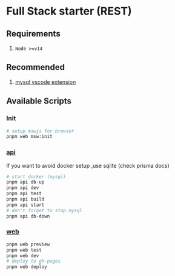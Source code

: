 # Full Stack starter (REST)

## Requirements

1. `Node >=v14`

## Recommended

1. [mysql vscode extension](https://marketplace.visualstudio.com/items?itemName=cweijan.vscode-mysql-client2&ssr=false#review-details)

## Available Scripts

### Init

```sh
# setup mswjs for browser
pnpm web msw:init
```

### [api](./packages/api)

If you want to avoid docker setup ,use sqlite (check prisma docs)

```sh
# start docker (mysql)
pnpm api db-up
pnpm api dev
pnpm api test
pnpm api build
pnpm api start
# don't forget to stop mysql
pnpm api db-down
```

### [web](./packages/web)

```sh
pnpm web preview
pnpm web test
pnpm web dev
# deploy to gh-pages
pnpm web deploy
```
